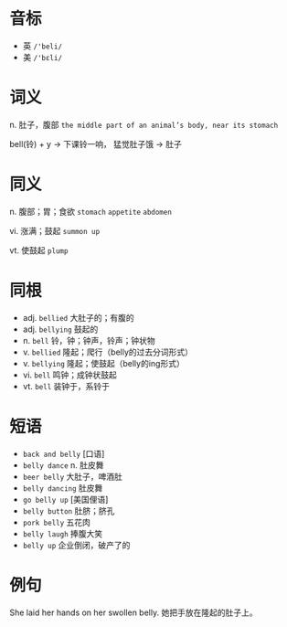 # 音标

- 英 `/'beli/`
- 美 `/'bɛli/`

# 词义

n. 肚子，腹部
`the middle part of an animal’s body, near its stomach`



bell(铃) + y → 下课铃一响， 猛觉肚子饿 → 肚子

# 同义

n. 腹部；胃；食欲
`stomach` `appetite` `abdomen`

vi. 涨满；鼓起
`summon up`

vt. 使鼓起
`plump`

# 同根

- adj. `bellied` 大肚子的；有腹的
- adj. `bellying` 鼓起的
- n. `bell` 铃，钟；钟声，铃声；钟状物
- v. `bellied` 隆起；爬行（belly的过去分词形式）
- v. `bellying` 隆起；使鼓起（belly的ing形式）
- vi. `bell` 鸣钟；成钟状鼓起
- vt. `bell` 装钟于，系铃于

# 短语

- `back and belly` [口语]
- `belly dance` n. 肚皮舞
- `beer belly` 大肚子，啤酒肚
- `belly dancing` 肚皮舞
- `go belly up` [美国俚语]
- `belly button` 肚脐；脐孔
- `pork belly` 五花肉
- `belly laugh` 捧腹大笑
- `belly up` 企业倒闭，破产了的

# 例句

She laid her hands on her swollen belly.
她把手放在隆起的肚子上。


